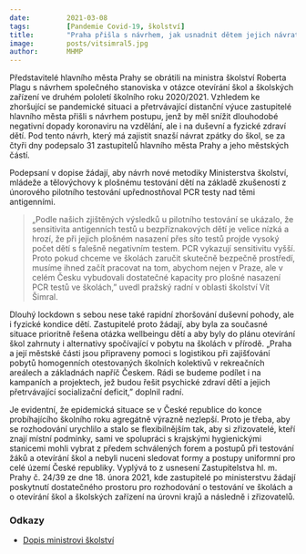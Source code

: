 ```yaml
---
date:         2021-03-08
tags:         [Pandemie Covid-19, školství]
title:        "Praha přišla s návrhem, jak usnadnit dětem jejich návrat do škol. Dopis s 31 podpisy starostů, radních a zastupitelů poslala ministru Plagovi"
image: 	      posts/vitsimral5.jpg
author:       MHMP
---
```


Představitelé hlavního města Prahy se obrátili na ministra školství Roberta Plagu s návrhem společného stanoviska v otázce otevírání škol a školských zařízení ve druhém pololetí školního roku 2020/2021. Vzhledem ke zhoršující se pandemické situaci a přetrvávající distanční výuce zastupitelé hlavního města přišli s návrhem postupu, jenž by měl snížit dlouhodobé negativní dopady koronaviru na vzdělání, ale i na duševní a fyzické zdraví dětí. Pod tento návrh, který má zajistit snazší návrat zpátky do škol, se za čtyři dny podepsalo 31 zastupitelů hlavního města Prahy a jeho městských částí.

Podepsaní v dopise žádají, aby návrh nové metodiky Ministerstva školství, mládeže a tělovýchovy k plošnému testování dětí na základě zkušeností z únorového pilotního testování upřednostňoval PCR testy nad těmi antigenními. 

> „Podle našich zjištěných výsledků u pilotního testování se ukázalo, že sensitivita antigenních testů u bezpříznakových dětí je velice nízká a hrozí, že při jejich plošném nasazení přes síto testů projde vysoký počet dětí s falešně negativním testem. PCR vykazují sensitivitu vyšší. Proto pokud chceme ve školách zaručit skutečně bezpečně prostředí, musíme ihned začít pracovat na tom, abychom nejen v Praze, ale v celém Česku vybudovali dostatečné kapacity pro plošné nasazení PCR testů ve školách,” uvedl pražský radní v oblasti školství Vít Šimral.

Dlouhý lockdown s sebou nese také rapidní zhoršování duševní pohody, ale i fyzické kondice dětí. Zastupitelé proto žádají, aby byla za současné situace prioritně řešena otázka wellbeingu dětí a aby byly do plánu otevírání škol zahrnuty i alternativy spočívající v pobytu na školách v přírodě. „Praha a její městské části jsou připraveny pomoci s logistikou při zajišťování pobytů homogenních otestovaných školních kolektivů v rekreačních areálech a základnách napříč Českem. Rádi se budeme podílet i na kampaních a projektech, jež budou řešit psychické zdraví dětí a jejich přetrvávající socializační deficit,” doplnil radní.

Je evidentní, že epidemická situace se v České republice do konce probíhajícího školního roku agregátně výrazně nezlepší. Proto je třeba, aby se rozhodování urychlilo a stalo se flexibilnějším tak, aby si zřizovatelé, kteří znají místní podmínky, sami ve spolupráci s krajskými hygienickými stanicemi mohli vybrat z předem schválených forem a postupů při testování žáků a otevírání škol a nebyli nuceni sledovat formy a postupy uniformní pro celé území České republiky. Vyplývá to z usnesení Zastupitelstva hl. m. Prahy č. 24/39 ze dne 18. února 2021, kde zastupitelé po ministerstvu žádají poskytnutí dostatečného prostoru pro rozhodování o testování ve školách a o otevírání škol a školských zařízení na úrovni krajů a následně i zřizovatelů.

### Odkazy 

* [Dopis ministrovi školství](/assets/pdf/covid/dopis.pdf)

